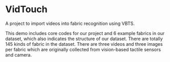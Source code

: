 # VidTouch

A project to import videos into fabric recognition using VBTS.

This demo includes core codes for our project and 6 example fabrics in our dataset, which also indicates the structure of our dataset. There are totally 145 kinds of fabric in the dataset. There are three videos and three images per fabric which are originally collected from vision-based tactile sensors and camera.
